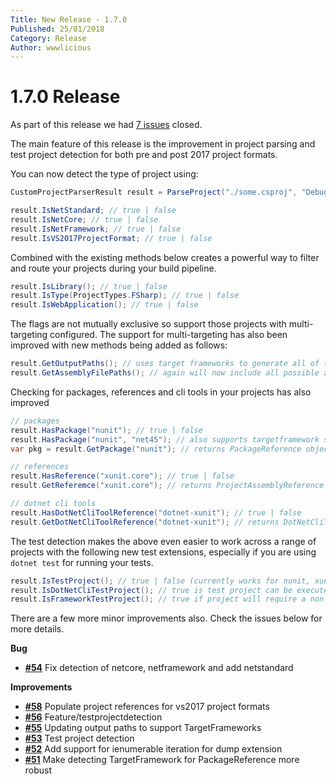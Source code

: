 ```yaml
---
Title: New Release - 1.7.0
Published: 25/01/2018
Category: Release
Author: wwwlicious
---
```


# 1.7.0 Release

As part of this release we had [7 issues](https://github.com/cake-contrib/Cake.Incubator/issues?milestone=10&state=closed) closed.

The main feature of this release is the improvement in project parsing and test project detection for both pre and post 2017 project formats.

You can now detect the type of project using:

```csharp
CustomProjectParserResult result = ParseProject("./some.csproj", "Debug");

result.IsNetStandard; // true | false
result.IsNetCore; // true | false
result.IsNetFramework; // true | false
result.IsVS2017ProjectFormat; // true | false
```

Combined with the existing methods below creates a powerful way to filter and route your projects during your build pipeline.

```csharp
result.IsLibrary(); // true | false
result.IsType(ProjectTypes.FSharp); // true | false
result.IsWebApplication(); // true | false
```

The flags are not mutually exclusive so support those projects with multi-targeting configured.
The support for multi-targeting has also been improved with new methods being added as follows:

```csharp
result.GetOutputPaths(); // uses target frameworks to generate all of the artifact output paths (dll's, exe's)
result.GetAssemblyFilePaths(); // again will now include all possible artifact output paths (dll's, exe's)
```

Checking for packages, references and cli tools in your projects has also improved

```csharp
// packages
result.HasPackage("nunit"); // true | false 
result.HasPackage("nunit", "net45"); // also supports targetframework specific package lookups
var pkg = result.GetPackage("nunit"); // returns PackageReference object or null

// references
result.HasReference("xunit.core"); // true | false
result.GetReferemce("xunit.core"); // returns ProjectAssemblyReference object or null

// dotnet cli tools
result.HasDotNetCliToolReference("dotnet-xunit"); // true | false
result.GetDotNetCliToolReference("dotnet-xunit"); // returns DotNetCliToolReference object or null
```

The test detection makes the above even easier to work across a range of projects with the following new test extensions, especially if you are using `dotnet test` for running your tests.

```csharp
result.IsTestProject(); // true | false (currently works for nunit, xunit, mstest, fsunit, fixie, Expecto)
result.IsDotNetCliTestProject(); // true is test project can be executed with 'dotnet test' otherwise false
result.IsFrameworkTestProject(); // true if project will require a non 'dotnet test' runner to be executed
```

There are a few more minor improvements also. Check the issues below for more details.

__Bug__

- [__#54__](https://github.com/cake-contrib/Cake.Incubator/issues/54) Fix detection of netcore, netframework and add netstandard

__Improvements__

- [__#58__](https://github.com/cake-contrib/Cake.Incubator/issues/58) Populate project references for vs2017 project formats
- [__#56__](https://github.com/cake-contrib/Cake.Incubator/pull/56) Feature/testprojectdetection
- [__#55__](https://github.com/cake-contrib/Cake.Incubator/issues/55) Updating output paths to support TargetFrameworks
- [__#53__](https://github.com/cake-contrib/Cake.Incubator/issues/53) Test project detection
- [__#52__](https://github.com/cake-contrib/Cake.Incubator/issues/52) Add support for ienumerable iteration for dump extension
- [__#51__](https://github.com/cake-contrib/Cake.Incubator/issues/51) Make detecting TargetFramework for PackageReference more robust


